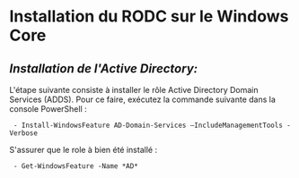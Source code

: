 # Installation du RODC sur le Windows Core

## ***Installation de l'Active Directory:***

L'étape suivante consiste à installer le rôle Active Directory Domain Services (ADDS). Pour ce faire, exécutez la commande suivante dans la console PowerShell :

     - Install-WindowsFeature AD-Domain-Services –IncludeManagementTools -Verbose
 
S'assurer que le role à bien été installé :

     - Get-WindowsFeature -Name *AD*

